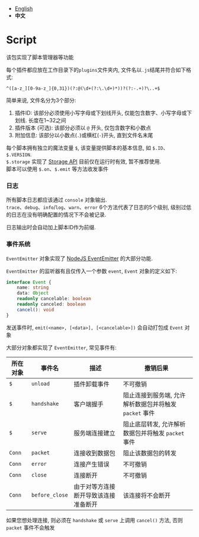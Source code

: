 
- [English](./README.MD)
- **中文**

# Script

该包实现了脚本管理器等功能

每个插件都应放在工作目录下的`plugins`文件夹内, 文件名以`.js`结尾并符合如下格式:
```regexp
^([a-z_][0-9a-z_]{0,31})(?:@(\d+(?:\.\d+)*))?(?:-.+)?\..+$
```
简单来说, 文件名分为3个部分:
1. 插件ID: 该部分必须使用小写字母或下划线开头, 仅能包含数字、小写字母或下划线. 长度在1~32之间
2. 插件版本 (可选): 该部分必须以 `@` 开头, 仅包含数字和小数点
3. 附加信息: 该部分以小数点(`.`)或横杠(`-`)开头, 直到文件名末尾

每个脚本拥有独立的魔法变量 `$`, 该变量提供脚本的基本信息, 如 `$.ID`、`$.VERSION`.  
`$.storage` 实现了 [Storage API](https://developer.mozilla.org/zh-CN/docs/Web/API/Storage) 目前仅在运行时有效, 暂不推荐使用.  
脚本可以使用 `$.on`、`$.emit` 等方法收发事件

### 日志

所有脚本日志都应该通过 `console` 对象输出.  
`trace`、`debug`、`info`/`log`、`warn`、`error` 6个方法代表了日志的5个级别, 级别过低的日志在没有明确配置的情况下不会被记录.

日志输出时会自动加上脚本ID作为前缀.

### 事件系统

`EventEmitter` 对象实现了 [NodeJS EventEmitter](https://nodejs.dev/en/learn/the-nodejs-event-emitter/) 的大部分功能.

`EventEmitter` 的监听器有且仅传入一个参数 `event`, `Event` 对象的定义如下:
```ts
interface Event {
	name: string
	data: Object
	readonly cancelable: boolean
	readonly canceled: boolean
	cancel(): void
}
```

发送事件时, `emit(<name>, [<data>], [<cancelable>])` 会自动打包成 `Event` 对象

大部分对象都实现了 `EventEmitter`, 常见事件有:

| 所在对象 | 事件名       | 描述          | 撤销后果         |
|---------|-------------|--------------|-----------------|
| `$`     | `unload`    | 插件卸载事件   | 不可撤销         |
| `$`     | `handshake` | 客户端握手     | 阻止连接到服务端, 允许解析数据包并将触发 `packet` 事件 |
| `$`     | `serve`     | 服务端连接建立 | 阻止底层转发, 允许解析数据包并将触发 `packet` 事件 |
| `Conn`  | `packet`    | 连接收到数据包 | 阻止该数据包的转发 |
| `Conn`  | `error`     | 连接产生错误   | 不可撤销         |
| `Conn`  | `close`     | 连接断开      | 不可撤销          |
| `Conn`  | `before_close` | 由于对等方连接断开导致该连接准备断开 | 该连接将不会断开 |

如果您想处理连接, 则必须在 `handshake` 或 `serve` 上调用 `cancel()` 方法, 否则 `packet` 事件不会触发
